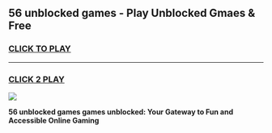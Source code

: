 
## 56 unblocked games - Play Unblocked Gmaes & Free
<h3>
<a href="https://news.freeplayer.one?title=56_unblocked_games&ref=16F">CLICK TO PLAY</a></h3>
<hr>

<h3>
<a href="https://news.freeplayer.one?title=56_unblocked_games&ref=16F">CLICK 2 PLAY</a>
  
</h3>

<a href="https://news.freeplayer.one?title=56_unblocked_games&ref=16F/"><img src="https://clearcache.store/games.png"></a>


**56 unblocked games games unblocked: Your Gateway to Fun and Accessible Online Gaming**
